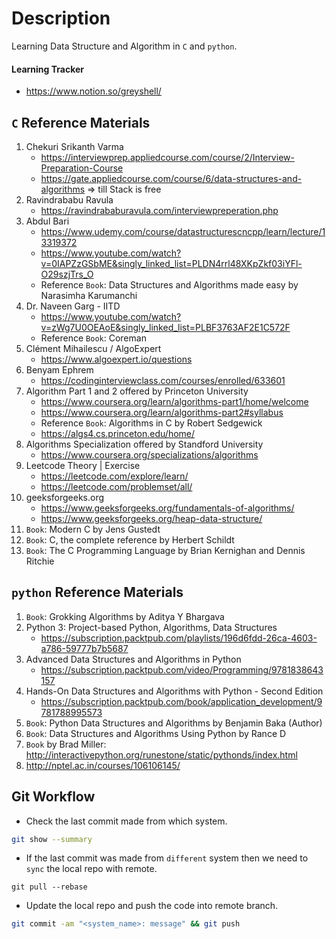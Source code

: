 # Description

Learning Data Structure and Algorithm in `C` and `python`.

#### Learning Tracker

- https://www.notion.so/greyshell/

## `C` Reference Materials

1. Chekuri Srikanth Varma
    - https://interviewprep.appliedcourse.com/course/2/Interview-Preparation-Course
    - https://gate.appliedcourse.com/course/6/data-structures-and-algorithms => till Stack is free
2. Ravindrababu Ravula
    - https://ravindrababuravula.com/interviewpreperation.php
3. Abdul Bari
    - https://www.udemy.com/course/datastructurescncpp/learn/lecture/13319372
    - https://www.youtube.com/watch?v=0IAPZzGSbME&singly_linked_list=PLDN4rrl48XKpZkf03iYFl-O29szjTrs_O
    - Reference `Book`: Data Structures and Algorithms made easy by Narasimha Karumanchi
4. Dr. Naveen Garg - IITD
    - https://www.youtube.com/watch?v=zWg7U0OEAoE&singly_linked_list=PLBF3763AF2E1C572F
    - Reference `Book`: Coreman
5. Clément Mihailescu / AlgoExpert
    - https://www.algoexpert.io/questions
6. Benyam Ephrem
    - https://codinginterviewclass.com/courses/enrolled/633601
7. Algorithm Part 1 and 2 offered by Princeton University
    - https://www.coursera.org/learn/algorithms-part1/home/welcome
    - https://www.coursera.org/learn/algorithms-part2#syllabus
    - Reference `Book`: Algorithms in C by Robert Sedgewick
    - https://algs4.cs.princeton.edu/home/
8. Algorithms Specialization offered by Standford University
    - https://www.coursera.org/specializations/algorithms
9. Leetcode Theory | Exercise 
    - https://leetcode.com/explore/learn/
    - https://leetcode.com/problemset/all/
10. geeksforgeeks.org
    - https://www.geeksforgeeks.org/fundamentals-of-algorithms/
    - https://www.geeksforgeeks.org/heap-data-structure/
11. `Book`: Modern C by Jens Gustedt
12. `Book`: C, the complete reference by Herbert Schildt
13. `Book`: The C Programming Language by Brian Kernighan and Dennis Ritchie

## `python` Reference Materials

1. `Book`: Grokking Algorithms by Aditya Y Bhargava
2. Python 3: Project-based Python, Algorithms, Data Structures
    - https://subscription.packtpub.com/playlists/196d6fdd-26ca-4603-a786-59777b7b5687
3. Advanced Data Structures and Algorithms in Python
    - https://subscription.packtpub.com/video/Programming/9781838643157
4. Hands-On Data Structures and Algorithms with Python - Second Edition
    - https://subscription.packtpub.com/book/application_development/9781788995573
5. `Book`: Python Data Structures and Algorithms by Benjamin Baka (Author)
6. `Book`: Data Structures and Algorithms Using Python by Rance D 
7. `Book` by Brad Miller: http://interactivepython.org/runestone/static/pythonds/index.html 
8. http://nptel.ac.in/courses/106106145/

## Git Workflow

- Check the last commit made from which system. 
```bash
git show --summary
```

- If the last commit was made from `different` system then we need to
`sync` the local repo with remote.
```
git pull --rebase
```

- Update the local repo and push the code into remote branch.
```bash
git commit -am "<system_name>: message" && git push
``` 
